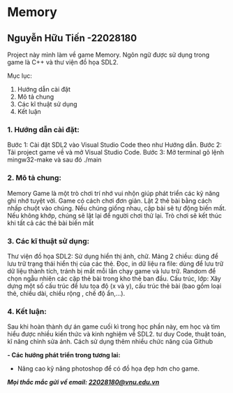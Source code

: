 # Memory
Nguyễn Hữu Tiến -22028180
--------------------------

Project này mình làm về game Memory. Ngôn ngữ được sử dụng trong game là C++ và thư viện đồ họa SDL2.

Mục lục:
1. Hướng dẫn cài đặt
2. Mô tả chung
3. Các kĩ thuật sử dụng
4. Kết luận

### 1. Hướng dẫn cài đặt:
Bước 1: Cài đặt SDL2 vào Visual Studio Code theo như Hướng dẫn.
Bước 2: Tải project game về và mở Visual Studio Code.
Bước 3: Mở terminal gõ lệnh mingw32-make và sau đó ./main

### 2. Mô tả chung:
Memory Game là một trò chơi trí nhớ vui nhộn giúp phát triển các kỹ năng ghi nhớ tuyệt vời. Game có cách chơi đơn giản. Lật 2 thẻ bài bằng cách nhấp chuột vào chúng. Nếu chúng giống nhau, cặp bài sẽ tự động biến mất. Nếu không khớp, chúng sẽ lật lại để người chơi thử lại. Trò chơi sẽ kết thúc khi tất cả các thẻ bài biến mất


### 3. Các kĩ thuật sử dụng:
Thư viện đồ họa SDL2: Sử dụng hiển thị ảnh, chữ.
Mảng 2 chiều: dùng để lưu trữ trạng thái hiển thị của các thẻ.
Đọc, in dữ liệu ra file: dùng để lưu trữ dữ liệu thành tích, tránh bị mất mỗi lần chạy game và lưu trữ.
Random để chọn ngẫu nhiên các cặp thẻ bài trong kho thẻ ban đầu.
Cấu trúc, lớp: Xây dựng một số cấu trúc để lưu tọa độ (x và y), cấu trúc thẻ bài (bao gồm loại thẻ, chiều dài, chiều rộng , chế độ ẩn,...).


### 4. Kết luận:
Sau khi hoàn thành dự án game cuối kì trong học phần này, em học và tìm hiểu được nhiều kiến thức và kinh nghiệm về SDL2. tư duy Code, thuật toán, kĩ năng chỉnh sửa ảnh.
Cách sử dụng thêm nhiều chức năng của Github

**- Các hướng phát triển trong tương lai:**

- Nâng cao kỹ năng photoshop để có đồ họa đẹp hơn cho game.


***Mọi thắc mắc gửi về email: 22028180@vnu.edu.vn***
